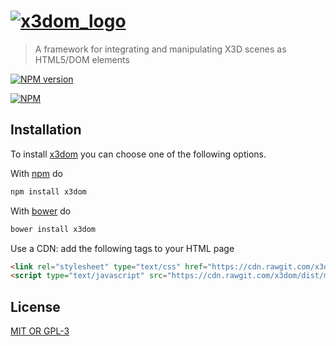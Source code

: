 # [![x3dom_logo](http://www.x3dom.org/wp-content/themes/x3domnew/x3dom_logo.png)][x3dom]

> A framework for integrating and manipulating X3D scenes as HTML5/DOM elements

[![NPM version](https://badge.fury.io/js/x3dom.svg)](http://badge.fury.io/js/x3dom)


[![NPM](https://nodei.co/npm-dl/x3dom.png)](https://nodei.co/npm-dl/x3dom/)

## Installation

To install [x3dom] you can choose one of the following options.

With [npm] do

```bash
npm install x3dom
```

With [bower] do

```bash
bower install x3dom
```

Use a CDN: add the following tags to your HTML page

```html
<link rel="stylesheet" type="text/css" href="https://cdn.rawgit.com/x3dom/dist/master/x3dom.css">
<script type="text/javascript" src="https://cdn.rawgit.com/x3dom/dist/master/x3dom.js"></script>
```

## License

[MIT OR GPL-3](https://github.com/x3dom/x3dom/blob/master/LICENSE)

[bower]: http://bower.io/ "bower"
[npm]: https://npmjs.org/ "npm"
[x3dom]: http://x3dom.org "x3dom"

